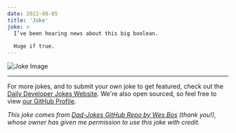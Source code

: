 ```yaml
---
date: 2022-08-05
title: 'Joke'
joke: >
  I’ve been hearing news about this big boolean.
  
  Huge if true.
---
```



![Joke Image](https://private.xtrp.io/projects/DailyDeveloperJokes/public_image_server/images/5e1258922d1b9.png)

---

For more jokes, and to submit your own joke to get featured, check out the [Daily Developer Jokes Website](https://dailydeveloperjokes.github.io/). We're also open sourced, so feel free to view [our GitHub Profile](https://github.com/dailydeveloperjokes).


_This joke comes from [Dad-Jokes GitHub Repo by Wes Bos](https://github.com/wesbos/dad-jokes) (thank you!), whose owner has given me permission to use this joke with credit._

<!--
Joke text:
I’ve been hearing news about this big boolean.

Huge if true.
 -->


